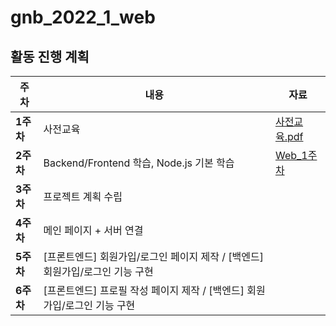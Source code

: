 # gnb_2022_1_web
## 활동 진행 계획
| 주차 | 내용 | 자료 |
|------|------|------|
| **1주차** | 사전교육 | [사전교육.pdf](https://s3-us-west-2.amazonaws.com/secure.notion-static.com/eaf4c8ba-b208-495f-aa2d-0fdfa81304e1/Web_사전교육용.pdf) |
| **2주차** | Backend/Frontend 학습, Node.js 기본 학습 | [Web_1주차](https://s3-us-west-2.amazonaws.com/secure.notion-static.com/daea011e-f5f4-4e2a-afe8-ea0aa575e4ea/Web_1주차.pdf) |
| **3주차** | 프로젝트 계획 수립 |
| **4주차** | 메인 페이지 + 서버 연결|
| **5주차** | [프론트엔드] 회원가입/로그인 페이지 제작 / [백엔드] 회원가입/로그인 기능 구현 |
| **6주차** | [프론트엔드] 프로필 작성 페이지 제작 / [백엔드] 회원가입/로그인 기능 구현 |
